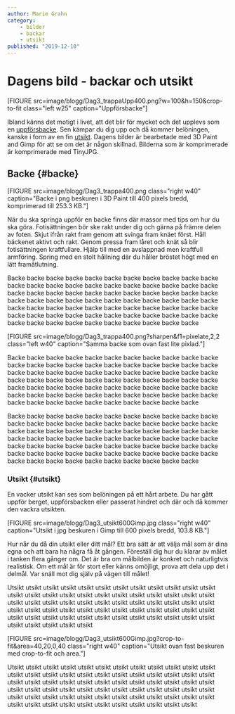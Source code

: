 ```yaml
---
author: Marie Grahn
category:
    - bilder
    - backar
    - utsikt
published: "2019-12-10"
---
```

Dagens bild - backar och utsikt
==================================

[FIGURE src=image/blogg/Dag3_trappaUpp400.png?w=100&h=150&crop-to-fit class="left w25" caption="Uppförsbacke"]

Ibland känns det motigt i livet, att det blir för mycket och det upplevs som en [uppförsbacke](#backe). Sen kämpar du dig upp och då kommer belöningen, kanske i form av en fin [utsikt](#utsikt). Dagens bilder är bearbetade med 3D Paint and Gimp för att se om det är någon skillnad. Bilderna som är komprimerade är komprimerade med TinyJPG.

<!--more-->

Backe {#backe}
-----------------------------------

[FIGURE src=image/blogg/Dag3_trappa400.png class="right w40" caption="Backe i png beskuren i 3D Paint till 400 pixels bredd, komprimerad till 253.3 KB."]

När du ska springa uppför en backe finns där massor med tips om hur du ska göra. Fotisättningen bör ske rakt under dig och gärna på främre delen av foten. Skjut ifrån rakt fram genom att svinga fram knäet först. Håll bäckenet aktivt och rakt. Genom pressa fram låret och knät så blir fotisättningen kraftfullare. Hjälp till med en avslappnad men kraftfull armföring. Spring med en stolt hållning där du håller bröstet högt med en lätt framåtlutning.

Backe backe backe backe backe backe backe backe backe backe backe backe backe backe backe backe backe backe backe backe backe backe backe backe backe backe backe backe backe backe backe backe backe backe backe backe backe backe backe backe backe backe backe backe backe backe backe backe backe backe backe backe backe backe backe backe backe backe backe backe backe backe backe backe backe backe backe backe backe backe backe backe backe backe backe backe

[FIGURE src=image/blogg/Dag3_trappa400.png?sharpen&f1=pixelate,2,2 class="left w40" caption="Samma backe som ovan fast lite pixlad."]

Backe backe backe backe backe backe backe backe backe backe backe backe backe backe backe backe backe backe backe backe backe backe backe backe backe backe backe backe backe backe backe backe backe backe backe backe backe backe backe backe backe backe backe backe backe backe backe backe backe backe backe backe backe backe backe backe backe backe backe backe backe backe backe backe backe backe backe backe backe backe backe backe backe backe backe backe

Backe backe backe backe backe backe backe backe backe backe backe backe backe backe backe backe backe backe backe backe backe backe backe backe backe backe backe backe backe backe backe backe backe backe backe backe backe backe backe backe backe backe backe backe backe backe backe backe backe backe backe backe backe backe backe backe backe backe backe backe backe backe backe backe backe backe backe backe backe backe backe backe backe backe backe backe

### Utsikt {#utsikt}

En vacker utsikt kan ses som belöningen på ett hårt arbete. Du har gått uppför berget, uppförsbacken eller passerat hindret och där och då kommer den vackra utsikten.

[FIGURE src=image/blogg/Dag3_utsikt600Gimp.jpg class="right w40" caption="Utsikt i jpg beskuren i Gimp till 600 pixels bredd, 103.8 KB."]

Hur når du då din utsikt eller ditt mål? Ett bra sätt är att välja mål som är dina egna och att bara ha några få åt gången. Föreställ dig hur du klarar av målet i tanken flera gånger om. Det är bra om målbilden är konkret och naturligtvis realistisk. Om ett mål är för stort eller känns omöjligt, prova att dela upp det i delmål. Var snäll mot dig själv på vägen till målet!

Utsikt utsikt utsikt utsikt utsikt utsikt utsikt utsikt utsikt utsikt utsikt utsikt utsikt utsikt utsikt utsikt utsikt utsikt utsikt utsikt utsikt utsikt utsikt utsikt utsikt utsikt utsikt utsikt utsikt utsikt utsikt utsikt utsikt utsikt utsikt utsikt utsikt utsikt utsikt utsikt utsikt utsikt utsikt utsikt utsikt utsikt utsikt utsikt utsikt utsikt utsikt utsikt utsikt utsikt utsikt utsikt utsikt utsikt utsikt utsikt utsikt utsikt utsikt utsikt utsikt

[FIGURE src=image/blogg/Dag3_utsikt600Gimp.jpg?crop-to-fit&area=40,20,0,40 class="right w40" caption="Utsikt ovan fast beskuren med crop-to-fit och area."]

Utsikt utsikt utsikt utsikt utsikt utsikt utsikt utsikt utsikt utsikt utsikt utsikt utsikt utsikt utsikt utsikt utsikt utsikt utsikt utsikt utsikt utsikt utsikt utsikt utsikt utsikt utsikt utsikt utsikt utsikt utsikt utsikt utsikt utsikt utsikt utsikt utsikt utsikt utsikt utsikt utsikt utsikt utsikt utsikt utsikt utsikt utsikt utsikt utsikt utsikt utsikt utsikt utsikt utsikt utsikt utsikt utsikt utsikt utsikt utsikt utsikt utsikt utsikt utsikt utsikt utsikt utsikt utsikt utsikt utsikt utsikt
